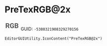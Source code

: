 # PreTexRGB@2x
![](/img/PreTexRGB@2x.png)
GUID: `-5380321908329270156`
```
EditorGUIUtility.IconContent("PreTexRGB@2x")
```
